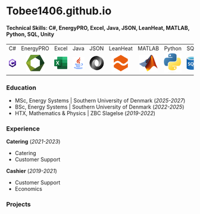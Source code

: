 # Tobee1406.github.io

#### Technical Skills: C#, EnergyPRO, Excel, Java, JSON, LeanHeat, MATLAB, Python, SQL, Unity
<table>
  <tr>
    <td>C#</td>
    <td>EnergyPRO</td>
    <td>Excel</td>
    <td>Java</td>
    <td>JSON</td>
    <td>LeanHeat</td>
    <td>MATLAB</td>
    <td>Python</td>
    <td>SQL</td>
    <td>Unity</td>
  </tr>
  <tr>
    <td align="center"><img src="/assets/img/CsharpLogo.png" width=50 ></td>
    <td align="center"><img src="/assets/img/EnergyproLogo.svg" width=50></td>
    <td align="center"><img src="/assets/img/ExcelLogo.png" width=50></td>
    <td align="center"><img src="/assets/img/JavaLogo.png" width=50></td>
    <td align="center"><img src="/assets/img/JsonLogo.png" width=50></td>
    <td align="center"><img src="/assets/img/LeanheatLogo.png" width=50></td>
    <td align="center"><img src="/assets/img/MatlabLogo.png" width=50></td>
    <td align="center"><img src="/assets/img/PythonLogo.png" width=50></td>
    <td align="center"><img src="/assets/img/SQLLogo.png" width=50></td>
    <td align="center"><img src="/assets/img/UnityLogo.svg" width=50></td>
  </tr>
 </table>

### Education
- MSc, Energy Systems | Southern University of Denmark (_2025-2027_)
- BSc, Energy Systems | Southern University of Denmark (_2022-2025_)
- HTX, Mathematics & Physics | ZBC Slagelse (_2019-2022_)

### Experience
**Catering** (_2021-2023_)
- Catering
- Customer Support

**Cashier** (_2019-2021_)
- Customer Support
- Economics

### Projects

